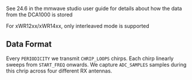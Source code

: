 See 24.6 in the mmwave studio user guide for details about how the data from the DCA1000 is stored

For xWR12xx/xWR14xx, only interleaved mode is supported

## Data Format

Every `PERIODICITY` we transmit `CHRIP_LOOPS` chirps. Each chirp linearly sweeps from `START_FREQ` onwards. We capture 
`ADC_SAMPLES` samples during this chrip across four different RX antennas.

